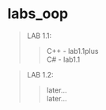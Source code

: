 # labs_oop
>LAB 1.1:  
>> C++ - lab1.1plus  
>> C# - lab1.1  

>LAB 1.2:  
>> later...  
>> later...  
